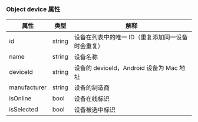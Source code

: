 ### Object device 属性

|属性|类型|解释|
|-|-|-|
|id|string|设备在列表中的唯一 ID（重复添加同一设备时会重复）|
|name|string|设备名称|
|deviceId|string|设备的 deviceId，Android 设备为 Mac 地址|
|manufacturer|string|设备的制造商|
|isOnline|bool|设备在线标识|
|isSelected|bool|设备被选中标识|